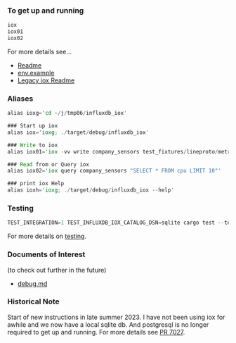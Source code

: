 
### To get up and running

```rust
iox
iox01
iox02
```
For more details see...
* [Readme](https://github.com/influxdata/influxdb_iox#write-and-read-data)
* [env.example](https://github.com/influxdata/influxdb_iox/blob/main/docs/env.example)
* [Legacy iox Readme](https://github.com/stormasm/ioxnotes/blob/main/legacy-Readme.md)

### Aliases

```rust
alias ioxg='cd ~/j/tmp06/influxdb_iox'

### Start up iox
alias iox='ioxg; ./target/debug/influxdb_iox'

### Write to iox
alias iox01='iox -vv write company_sensors test_fixtures/lineproto/metrics.lp --host http://localhost:8080'

### Read from or Query iox
alias iox02='iox query company_sensors "SELECT * FROM cpu LIMIT 10"'

### print iox Help
alias ioxh='ioxg; ./target/debug/influxdb_iox --help'
```

### Testing

```rust
TEST_INTEGRATION=1 TEST_INFLUXDB_IOX_CATALOG_DSN=sqlite cargo test --test end_to_end
```

For more details on [testing](https://github.com/influxdata/influxdb_iox/blob/main/docs/testing.md).

### Documents of Interest

(to check out further in the future)

* [debug.md](https://github.com/influxdata/influxdb_iox/blob/main/docs/debug.md)

### Historical Note

Start of new instructions in late summer 2023.  I have not been using iox for awhile and we now have a local sqlite db. And postgresql is no longer required to get up and running.  For more details see [PR 7027](https://github.com/influxdata/influxdb_iox/pull/7027).
